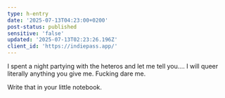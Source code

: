 ```yaml
---
type: h-entry
date: '2025-07-13T04:23:00+0200'
post-status: published
sensitive: 'false'
updated: '2025-07-13T02:23:26.196Z'
client_id: 'https://indiepass.app/'
---
```

I spent a night partying with the heteros and let me tell you.... I will queer literally anything you give me. Fucking dare me.

Write that in your little notebook.
